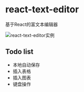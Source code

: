 # react-text-editor
基于React的富文本编辑器

![react-text-editor实例](https://github.com/wangmeijian/react-text-editor/blob/master/example/images/react-text-editor.png)

## Todo list
* 本地自动保存
* 插入表格
* 插入图表
* 键盘操作
